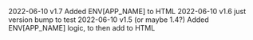 
2022-06-10 v1.7 Added ENV[APP_NAME] to HTML
2022-06-10 v1.6 just version bump to test
2022-06-10 v1.5 (or maybe 1.4?) Added ENV[APP_NAME] logic, to then add to HTML
